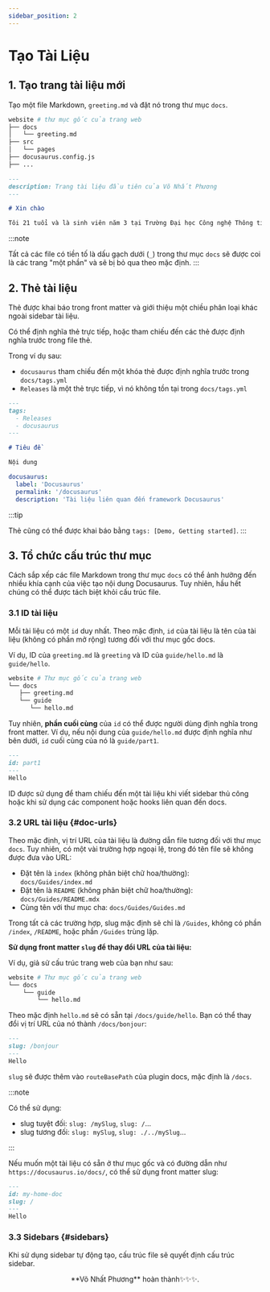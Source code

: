 ```yaml
---
sidebar_position: 2
---
```


# Tạo Tài Liệu

## 1. Tạo trang tài liệu mới
Tạo một file Markdown, `greeting.md` và đặt nó trong thư mục `docs`.

```bash
website # thư mục gốc của trang web
├── docs
│   └── greeting.md
├── src
│   └── pages
├── docusaurus.config.js
├── ...
```

```md
---
description: Trang tài liệu đầu tiên của Võ Nhất Phương
---

# Xin chào 

Tôi 21 tuổi và là sinh viên năm 3 tại Trường Đại học Công nghệ Thông tin ĐHQG HCM.

```

:::note

Tất cả các file có tiền tố là dấu gạch dưới (`_`) trong thư mục `docs` sẽ được coi là các trang "một phần" và sẽ bị bỏ qua theo mặc định.
:::
## 2. Thẻ tài liệu

Thẻ được khai báo trong front matter và giới thiệu một chiều phân loại khác ngoài sidebar tài liệu.

Có thể định nghĩa thẻ trực tiếp, hoặc tham chiếu đến các thẻ được định nghĩa trước trong file thẻ.

Trong ví dụ sau:

- `docusaurus` tham chiếu đến một khóa thẻ được định nghĩa trước trong `docs/tags.yml`
- `Releases` là một thẻ trực tiếp, vì nó không tồn tại trong `docs/tags.yml`

```md title="docs/my-doc.md"
---
tags:
  - Releases
  - docusaurus
---

# Tiêu đề

Nội dung
```

```yml title="docs/tags.yml"
docusaurus:
  label: 'Docusaurus'
  permalink: '/docusaurus'
  description: 'Tài liệu liên quan đến framework Docusaurus'
```

:::tip

Thẻ cũng có thể được khai báo bằng `tags: [Demo, Getting started]`.
:::

## 3. Tổ chức cấu trúc thư mục 

Cách sắp xếp các file Markdown trong thư mục `docs` có thể ảnh hưởng đến nhiều khía cạnh của việc tạo nội dung Docusaurus. Tuy nhiên, hầu hết chúng có thể được tách biệt khỏi cấu trúc file.

### 3.1 ID tài liệu 

Mỗi tài liệu có một `id` duy nhất. Theo mặc định, `id` của tài liệu là tên của tài liệu (không có phần mở rộng) tương đối với thư mục gốc docs.

Ví dụ, ID của `greeting.md` là `greeting` và ID của `guide/hello.md` là `guide/hello`.

```bash
website # Thư mục gốc của trang web
└── docs
   ├── greeting.md
   └── guide
      └── hello.md
```

Tuy nhiên, **phần cuối cùng** của `id` có thể được người dùng định nghĩa trong front matter. Ví dụ, nếu nội dung của `guide/hello.md` được định nghĩa như bên dưới, `id` cuối cùng của nó là `guide/part1`.

```md
---
id: part1
---
Hello
```

ID được sử dụng để tham chiếu đến một tài liệu khi viết sidebar thủ công hoặc khi sử dụng các component hoặc hooks liên quan đến docs.

### 3.2 URL tài liệu {#doc-urls}

Theo mặc định, vị trí URL của tài liệu là đường dẫn file tương đối với thư mục `docs`. Tuy nhiên, có một vài trường hợp ngoại lệ, trong đó tên file sẽ không được đưa vào URL:

- Đặt tên là `index` (không phân biệt chữ hoa/thường): `docs/Guides/index.md`
- Đặt tên là `README` (không phân biệt chữ hoa/thường): `docs/Guides/README.mdx`
- Cùng tên với thư mục cha: `docs/Guides/Guides.md`

Trong tất cả các trường hợp, slug mặc định sẽ chỉ là `/Guides`, không có phần `/index`, `/README`, hoặc phần `/Guides` trùng lặp.


**Sử dụng front matter `slug` để thay đổi URL của tài liệu:**

Ví dụ, giả sử cấu trúc trang web của bạn như sau:

```bash
website # Thư mục gốc của trang web
└── docs
    └── guide
        └── hello.md
```

Theo mặc định `hello.md` sẽ có sẵn tại `/docs/guide/hello`. Bạn có thể thay đổi vị trí URL của nó thành `/docs/bonjour`:

```md
---
slug: /bonjour
---
Hello
```

`slug` sẽ được thêm vào `routeBasePath` của plugin docs, mặc định là `/docs`. 

:::note

Có thể sử dụng:

- slug tuyệt đối: `slug: /mySlug`, `slug: /`...
- slug tương đối: `slug: mySlug`, `slug: ./../mySlug`...

:::

Nếu muốn một tài liệu có sẵn ở thư mục gốc và có đường dẫn như `https://docusaurus.io/docs/`, có thể sử dụng front matter slug:

```md
---
id: my-home-doc
slug: /
---
Hello
```

### 3.3 Sidebars {#sidebars}

Khi sử dụng sidebar tự động tạo, cấu trúc file sẽ quyết định cấu trúc sidebar.


<p align="center">
**Võ Nhất Phương** hoàn thành✨✨✨.
</p>